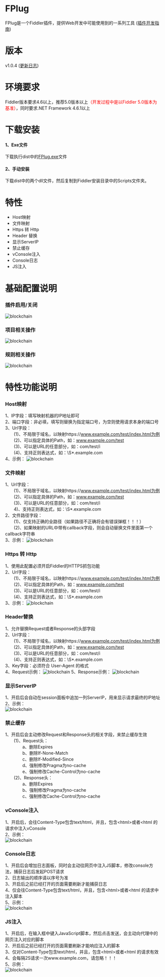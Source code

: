 # FPlug
FPlug是一个Fiddler插件，提供Web开发中可能使用到的一系列工具 ([插件开发指南](https://github.com/Ke1992/Fiddler-Plug-Example))
# 版本
v1.0.4 ([更新日志](https://github.com/Ke1992/Fiddler-FPlug/blob/master/CHANGELOG.md))
# 环境要求
Fiddler版本要求4.6以上，推荐5.0版本以上<font color="#ff0000">（开发过程中是以Fiddler 5.0版本为基准）</font>，同时要求.NET Framework 4.6.1以上
# 下载安装
#### 1、Exe文件
下载执行dist中的[FPlug.exe](https://raw.githubusercontent.com/Ke1992/Fiddler-FPlug/master/dist/FPlug.exe)文件
#### 2、手动安装
下载dist中的两个dll文件，然后复制到Fiddler安装目录中的Scripts文件夹。
# 特性
* Host映射
* 文件映射
* Https 转 Http
* Header 替换
* 显示ServerIP
* 禁止缓存
* vConsole注入
* Console日志
* JS注入
# 基础配置说明
### 插件启用/关闭
![blockchain](https://raw.githubusercontent.com/Ke1992/Fiddler-FPlug/master/guide/switch.gif "插件启用/关闭")
### 项目相关操作
![blockchain](https://raw.githubusercontent.com/Ke1992/Fiddler-FPlug/master/guide/item.gif "配置项目")
### 规则相关操作
![blockchain](https://raw.githubusercontent.com/Ke1992/Fiddler-FPlug/master/guide/rule.gif "规则相关操作")
# 特性功能说明
### Host映射
1、IP字段：填写映射机器的IP地址即可  
2、端口字段：非必填，填写则替换为指定端口号，为空则使用请求本身的端口号  
3、Url字段：  
　　(1)、不局限于域名，以映射https://www.example.com/test/index.html为例  
　　(2)、可以指定具体的Path，如：www.example.com/test  
　　(3)、可以是URL的任意部分，如：com/test/i  
　　(4)、支持正则表达式，如：\S*.example.com  
4、示例：
![blockchain](https://raw.githubusercontent.com/Ke1992/Fiddler-FPlug/master/guide/host.gif "Host映射")
### 文件映射
1、Url字段：  
　　(1)、不局限于域名，以映射https://www.example.com/test/index.html为例  
　　(2)、可以指定具体的Path，如：www.example.com/test  
　　(3)、可以是URL的任意部分，如：com/test/i  
　　4)、支持正则表达式，如：\S*.example.com  
2、文件路径字段：  
　　(1)、仅支持正确的全路径（如果路径不正确将会有错误弹框！！！）  
　　(2)、如果映射的URL中带有callback字段，则会自动替换文件里面第一个callback字符串  
3、示例：
![blockchain](https://raw.githubusercontent.com/Ke1992/Fiddler-FPlug/master/guide/file.gif "文件映射")
### Https 转 Http
1、使用此配置必须开启Fiddler的HTTPS抓包功能  
2、Url字段：  
　　(1)、不局限于域名，以映射https://www.example.com/test/index.html为例  
　　(2)、可以指定具体的Path，如：www.example.com/test  
　　(3)、可以是URL的任意部分，如：com/test/i  
　　(4)、支持正则表达式，如：\S*.example.com  
3、示例：
![blockchain](https://raw.githubusercontent.com/Ke1992/Fiddler-FPlug/master/guide/https.gif "Https 转 Http")
### Header替换
1、允许替换Request或者Response的头部字段   
2、Url字段：  
　　(1)、不局限于域名，以映射https://www.example.com/test/index.html为例  
　　(2)、可以指定具体的Path，如：www.example.com/test  
　　(3)、可以是URL的任意部分，如：com/test/i  
　　(4)、支持正则表达式，如：\S*.example.com  
3、Key字段：必须符合 User-Agent 的格式   
4、Request示例：
![blockchain](https://raw.githubusercontent.com/Ke1992/Fiddler-FPlug/master/guide/header_req.gif "Request Header")
5、Response示例：
![blockchain](https://raw.githubusercontent.com/Ke1992/Fiddler-FPlug/master/guide/header_res.gif "Response Header")
### 显示ServerIP
1、开启后会自动在session面板中追加一列ServerIP，用来显示请求最终的IP地址  
2、示例：  
![blockchain](https://raw.githubusercontent.com/Ke1992/Fiddler-FPlug/master/guide/serverip.gif "ServerIP")
### 禁止缓存
1、开启后会主动修改Request和Response头的相关字段，来禁止缓存生效  
　　(1)、Request头：  
　　　　a、删除Expires  
　　　　b、删除If-None-Match  
　　　　c、删除If-Modified-Since  
　　　　d、强制修改Pragma为no-cache  
　　　　e、强制修改Cache-Control为no-cache  
　　(2)、Response头：  
　　　　a、删除Expires  
　　　　b、强制修改Pragma为no-cache  
　　　　c、强制修改Cache-Control为no-cache  
### vConsole注入
1、开启后，会往Content-Type包含text/html，并且，包含&lt;html&gt;或者&lt;html 的请求中注入vConsole  
2、示例：  
![blockchain](https://raw.githubusercontent.com/Ke1992/Fiddler-FPlug/master/guide/vconsole.gif "vConsole")
### Console日志
1、开启后会增加日志面板，同时会主动往网页中注入JS脚本，修改console方法，捕获日志后发起POST请求  
2、日志输出的顺序请以序号为准  
3、开启后之前已经打开的页面需要刷新才能捕获日志  
4、仅会往Content-Type包含text/html，并且，包含&lt;html&gt;或者&lt;html 的请求中注入脚本  
5、示例：  
![blockchain](https://raw.githubusercontent.com/Ke1992/Fiddler-FPlug/master/guide/console.gif "Console日志")
### JS注入
1、开启后，在输入框中键入JavaScript脚本，然后点击发送，会主动向代理中的网页注入对应的脚本  
2、开启后之前已经打开的页面需要刷新才能响应注入的脚本  
3、仅对Content-Type包含text/html，并且，包含&lt;html&gt;或者&lt;html 的请求有效  
4、会每隔2S请求一次www.example.com，请忽略！！！  
5、示例：  
![blockchain](https://raw.githubusercontent.com/Ke1992/Fiddler-FPlug/master/guide/invade.gif "JS注入")
